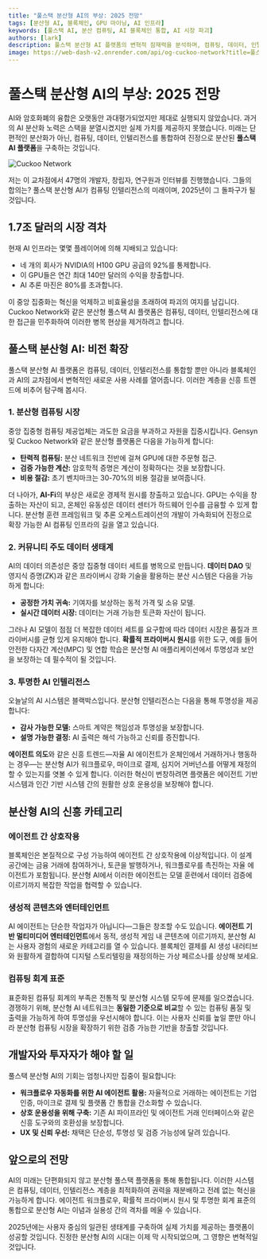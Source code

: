 ```yaml
---
title: "풀스택 분산형 AI의 부상: 2025 전망"
tags: [분산형 AI, 블록체인, GPU 마이닝, AI 인프라]
keywords: [풀스택 AI, 분산 컴퓨팅, AI 블록체인 통합, AI 시장 파괴]
authors: [lark]
description: 풀스택 분산형 AI 플랫폼의 변혁적 잠재력을 분석하며, 컴퓨팅, 데이터, 인텔리전스를 통합하여 중앙 집중식 AI 인프라를 파괴하고 2025년까지 AI 컴퓨테이션에 대한 접근을 민주화할 수 있는 방법을 탐구합니다.
image: https://web-dash-v2.onrender.com/api/og-cuckoo-network?title=풀스택%20분산형%20AI의%20부상%3A%202025%20전망
---
```


# 풀스택 분산형 AI의 부상: 2025 전망

AI와 암호화폐의 융합은 오랫동안 과대평가되었지만 제대로 실행되지 않았습니다. 과거의 AI 분산화 노력은 스택을 분열시켰지만 실제 가치를 제공하지 못했습니다. 미래는 단편적인 분산화가 아닌, 컴퓨팅, 데이터, 인텔리전스를 통합하여 진정으로 분산된 **풀스택 AI 플랫폼**을 구축하는 것입니다.

![Cuckoo Network](https://web-dash-v2.onrender.com/api/og-cuckoo-network?title=풀스택%20분산형%20AI의%20부상%3A%202025%20전망)

저는 이 교차점에서 47명의 개발자, 창립자, 연구원과 인터뷰를 진행했습니다. 그들의 합의는? 풀스택 분산형 AI가 컴퓨팅 인텔리전스의 미래이며, 2025년이 그 돌파구가 될 것입니다.

## 1.7조 달러의 시장 격차

현재 AI 인프라는 몇몇 플레이어에 의해 지배되고 있습니다:

- 네 개의 회사가 NVIDIA의 H100 GPU 공급의 92%를 통제합니다.
- 이 GPU들은 연간 최대 140만 달러의 수익을 창출합니다.
- AI 추론 마진은 80%를 초과합니다.

이 중앙 집중화는 혁신을 억제하고 비효율성을 초래하여 파괴의 여지를 남깁니다. Cuckoo Network와 같은 분산형 풀스택 AI 플랫폼은 컴퓨팅, 데이터, 인텔리전스에 대한 접근을 민주화하여 이러한 병목 현상을 제거하려고 합니다.

## 풀스택 분산형 AI: 비전 확장

풀스택 분산형 AI 플랫폼은 컴퓨팅, 데이터, 인텔리전스를 통합할 뿐만 아니라 블록체인과 AI의 교차점에서 변혁적인 새로운 사용 사례를 열어줍니다. 이러한 계층을 신흥 트렌드에 비추어 탐구해 봅시다.

### **1. 분산형 컴퓨팅 시장**

중앙 집중형 컴퓨팅 제공업체는 과도한 요금을 부과하고 자원을 집중시킵니다. Gensyn 및 Cuckoo Network와 같은 분산형 플랫폼은 다음을 가능하게 합니다:

- **탄력적 컴퓨팅:** 분산 네트워크 전반에 걸쳐 GPU에 대한 주문형 접근.
- **검증 가능한 계산:** 암호학적 증명은 계산이 정확하다는 것을 보장합니다.
- **비용 절감:** 초기 벤치마크는 30-70%의 비용 절감을 보여줍니다.

더 나아가, **AI-Fi**의 부상은 새로운 경제적 원시를 창출하고 있습니다. GPU는 수익을 창출하는 자산이 되고, 온체인 유동성은 데이터 센터가 하드웨어 인수를 금융할 수 있게 합니다. 분산형 훈련 프레임워크 및 추론 오케스트레이션의 개발이 가속화되어 진정으로 확장 가능한 AI 컴퓨팅 인프라의 길을 열고 있습니다.

### **2. 커뮤니티 주도 데이터 생태계**

AI의 데이터 의존성은 중앙 집중형 데이터 세트를 병목으로 만듭니다. **데이터 DAO** 및 영지식 증명(ZK)과 같은 프라이버시 강화 기술을 활용하는 분산 시스템은 다음을 가능하게 합니다:

- **공정한 가치 귀속:** 기여자를 보상하는 동적 가격 및 소유 모델.
- **실시간 데이터 시장:** 데이터는 거래 가능한 토큰화 자산이 됩니다.

그러나 AI 모델이 점점 더 복잡한 데이터 세트를 요구함에 따라 데이터 시장은 품질과 프라이버시를 균형 있게 유지해야 합니다. **확률적 프라이버시 원시**를 위한 도구, 예를 들어 안전한 다자간 계산(MPC) 및 연합 학습은 분산형 AI 애플리케이션에서 투명성과 보안을 보장하는 데 필수적이 될 것입니다.

### **3. 투명한 AI 인텔리전스**

오늘날의 AI 시스템은 블랙박스입니다. 분산형 인텔리전스는 다음을 통해 투명성을 제공합니다:

- **감사 가능한 모델:** 스마트 계약은 책임성과 투명성을 보장합니다.
- **설명 가능한 결정:** AI 출력은 해석 가능하고 신뢰를 증진합니다.

**에이전트 의도**와 같은 신흥 트렌드—자율 AI 에이전트가 온체인에서 거래하거나 행동하는 경우—는 분산형 AI가 워크플로우, 마이크로 결제, 심지어 거버넌스를 어떻게 재정의할 수 있는지를 엿볼 수 있게 합니다. 이러한 혁신이 번창하려면 플랫폼은 에이전트 기반 시스템과 인간 기반 시스템 간의 원활한 상호 운용성을 보장해야 합니다.

## 분산형 AI의 신흥 카테고리

### **에이전트 간 상호작용**

블록체인은 본질적으로 구성 가능하여 에이전트 간 상호작용에 이상적입니다. 이 설계 공간에는 금융 거래에 참여하거나, 토큰을 발행하거나, 워크플로우를 촉진하는 자율 에이전트가 포함됩니다. 분산형 AI에서 이러한 에이전트는 모델 훈련에서 데이터 검증에 이르기까지 복잡한 작업을 협력할 수 있습니다.

### **생성적 콘텐츠와 엔터테인먼트**

AI 에이전트는 단순한 작업자가 아닙니다—그들은 창조할 수도 있습니다. **에이전트 기반 멀티미디어 엔터테인먼트**에서 동적, 생성적 게임 내 콘텐츠에 이르기까지, 분산형 AI는 사용자 경험의 새로운 카테고리를 열 수 있습니다. 블록체인 결제를 AI 생성 내러티브와 원활하게 결합하여 디지털 스토리텔링을 재정의하는 가상 페르소나를 상상해 보세요.

### **컴퓨팅 회계 표준**

표준화된 컴퓨팅 회계의 부족은 전통적 및 분산형 시스템 모두에 문제를 일으켰습니다. 경쟁하기 위해, 분산형 AI 네트워크는 **동일한 기준으로 비교**할 수 있는 컴퓨팅 품질 및 출력을 가능하게 하여 투명성을 우선시해야 합니다. 이는 사용자 신뢰를 높일 뿐만 아니라 분산형 컴퓨팅 시장을 확장하기 위한 검증 가능한 기반을 창출할 것입니다.

## 개발자와 투자자가 해야 할 일

풀스택 분산형 AI의 기회는 엄청나지만 집중이 필요합니다:

- **워크플로우 자동화를 위한 AI 에이전트 활용:** 자율적으로 거래하는 에이전트는 기업 인증, 마이크로 결제 및 플랫폼 간 통합을 간소화할 수 있습니다.
- **상호 운용성을 위해 구축:** 기존 AI 파이프라인 및 에이전트 거래 인터페이스와 같은 신흥 도구와의 호환성을 보장합니다.
- **UX 및 신뢰 우선:** 채택은 단순성, 투명성 및 검증 가능성에 달려 있습니다.

## 앞으로의 전망

AI의 미래는 단편화되지 않고 분산형 풀스택 플랫폼을 통해 통합됩니다. 이러한 시스템은 컴퓨팅, 데이터, 인텔리전스 계층을 최적화하여 권력을 재분배하고 전례 없는 혁신을 가능하게 합니다. 에이전트 워크플로우, 확률적 프라이버시 원시 및 투명한 회계 표준의 통합으로 분산형 AI는 이념과 실용성 간의 격차를 메울 수 있습니다.

2025년에는 사용자 중심의 일관된 생태계를 구축하여 실제 가치를 제공하는 플랫폼이 성공할 것입니다. 진정한 분산형 AI의 시대는 이제 막 시작되었으며, 그 영향은 변혁적일 것입니다.